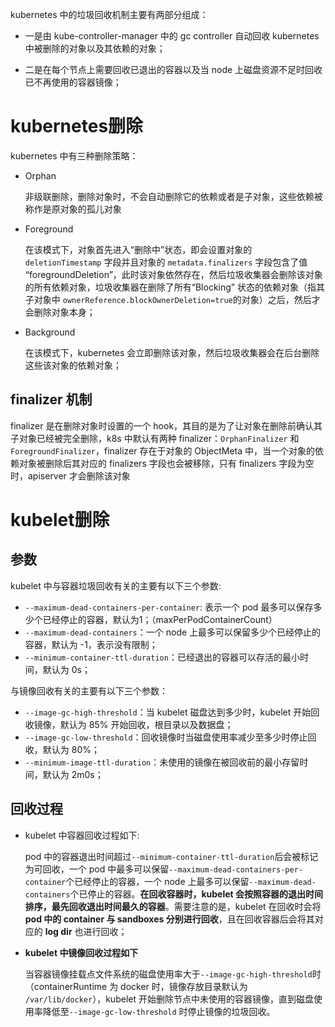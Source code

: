 

kubernetes 中的垃圾回收机制主要有两部分组成：

- 一是由 kube-controller-manager 中的 gc controller 自动回收 kubernetes 中被删除的对象以及其依赖的对象；

- 二是在每个节点上需要回收已退出的容器以及当 node 上磁盘资源不足时回收已不再使用的容器镜像；

  

# kubernetes删除

kubernetes 中有三种删除策略：

* Orphan

  非级联删除，删除对象时，不会自动删除它的依赖或者是子对象，这些依赖被称作是原对象的孤儿对象

* Foreground

  在该模式下，对象首先进入“删除中”状态，即会设置对象的 `deletionTimestamp` 字段并且对象的 `metadata.finalizers` 字段包含了值 “foregroundDeletion”，此时该对象依然存在，然后垃圾收集器会删除该对象的所有依赖对象，垃圾收集器在删除了所有“Blocking” 状态的依赖对象（指其子对象中 `ownerReference.blockOwnerDeletion=true`的对象）之后，然后才会删除对象本身；

* Background

  在该模式下，kubernetes 会立即删除该对象，然后垃圾收集器会在后台删除这些该对象的依赖对象；

## finalizer 机制

finalizer 是在删除对象时设置的一个 hook，其目的是为了让对象在删除前确认其子对象已经被完全删除，k8s 中默认有两种 finalizer：`OrphanFinalizer` 和 `ForegroundFinalizer`，finalizer 存在于对象的 ObjectMeta 中，当一个对象的依赖对象被删除后其对应的 finalizers 字段也会被移除，只有 finalizers 字段为空时，apiserver 才会删除该对象



#  kubelet删除

## 参数

kubelet 中与容器垃圾回收有关的主要有以下三个参数:

- `--maximum-dead-containers-per-container`: 表示一个 pod 最多可以保存多少个已经停止的容器，默认为1；（maxPerPodContainerCount）
- `--maximum-dead-containers`：一个 node 上最多可以保留多少个已经停止的容器，默认为 -1，表示没有限制；
- `--minimum-container-ttl-duration`：已经退出的容器可以存活的最小时间，默认为 0s；

与镜像回收有关的主要有以下三个参数：

- `--image-gc-high-threshold`：当 kubelet 磁盘达到多少时，kubelet 开始回收镜像，默认为 85% 开始回收，根目录以及数据盘；
- `--image-gc-low-threshold`：回收镜像时当磁盘使用率减少至多少时停止回收，默认为 80%；
- `--minimum-image-ttl-duration`：未使用的镜像在被回收前的最小存留时间，默认为 2m0s；

## 回收过程

* kubelet 中容器回收过程如下:

  pod 中的容器退出时间超过`--minimum-container-ttl-duration`后会被标记为可回收，一个 pod 中最多可以保留`--maximum-dead-containers-per-container`个已经停止的容器，一个 node 上最多可以保留`--maximum-dead-containers`个已停止的容器。**在回收容器时，kubelet 会按照容器的退出时间排序，最先回收退出时间最久的容器**。需要注意的是，kubelet 在回收时会将 **pod 中的 container 与 sandboxes 分别进行回收**，且在回收容器后会将其对应的 **log dir** 也进行回收；

* **kubelet 中镜像回收过程如下**

  当容器镜像挂载点文件系统的磁盘使用率大于`--image-gc-high-threshold`时（containerRuntime 为 docker 时，镜像存放目录默认为 `/var/lib/docker`），kubelet 开始删除节点中未使用的容器镜像，直到磁盘使用率降低至`--image-gc-low-threshold` 时停止镜像的垃圾回收。